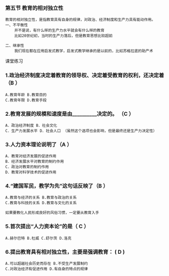 ### 第五节 教育的相对独立性
    教育的相对独立性，是指教育具有自身的规律，对政治、经济制度和生产力具有能动作用。
    一、不平衡性
        并不是说，有什么样的生产力水平就会有什么样的教育
        比如20世纪初，当时的生产力落后，但是教育思想比较超前

    二、继承性
        我们现在都在应用启发式教学，启发式教学继承的是以前的，比如苏格拉底的助产术

课堂练习
### 1.政治经济制度决定着教育的领导权、决定着受教育的权利，还决定着（B ）
    A.教育年龄 B.教育目的
    C.教育年限 D.教育手段

### 2.教育发展的规模和速度是由__________决定的。 （C ）
    A．政治经济制度 B．社会文化
    C．生产力发展水平 D．社会人口 （虽然这个选项也会影响，但是最终还是生产力决定性）

### 3.人力资本理论说明了（A ）
    A．教育对经济发展的促进作用
    B．经济发展水平对教育的制约作用
    C．政治对教育的制约作用
    D．教育对科学技术的促进作用

### 4.“建国军民，教学为先”这句话反映了（B ）
    A.教育与经济的关系 B.教育与政治的关系
    C.教育与科技的关系 D.教育与文化的关系

    如果要教化人民形成良好的风俗习惯，一定要从教育入手

### 5.首次提出“人力资本论”的是（ C ）
    A.赫尔巴特 B.杜威 C.舒尔茨 D.洛克

### 6.提出教育具有相对独立性，主要是强调教育： ( D )
    A.可以超越社会历史而存在 B.不受生产发展制约
    C.对政治经济有促进作用 D.有自身的特点的规律
